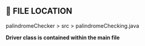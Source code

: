 ## 📁 FILE LOCATION
palindromeChecker > src > palindromeChecking.java 

**Driver class is contained within the main file**
